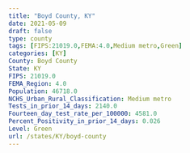 ```yaml
---
title: "Boyd County, KY"
date: 2021-05-09
draft: false
type: county
tags: [FIPS:21019.0,FEMA:4.0,Medium metro,Green]
categories: [KY]
County: Boyd County
State: KY
FIPS: 21019.0
FEMA_Region: 4.0
Population: 46718.0
NCHS_Urban_Rural_Classification: Medium metro
Tests_in_prior_14_days: 2140.0
Fourteen_day_test_rate_per_100000: 4581.0
Percent_Positivity_in_prior_14_days: 0.026
Level: Green
url: /states/KY/boyd-county
---
```



